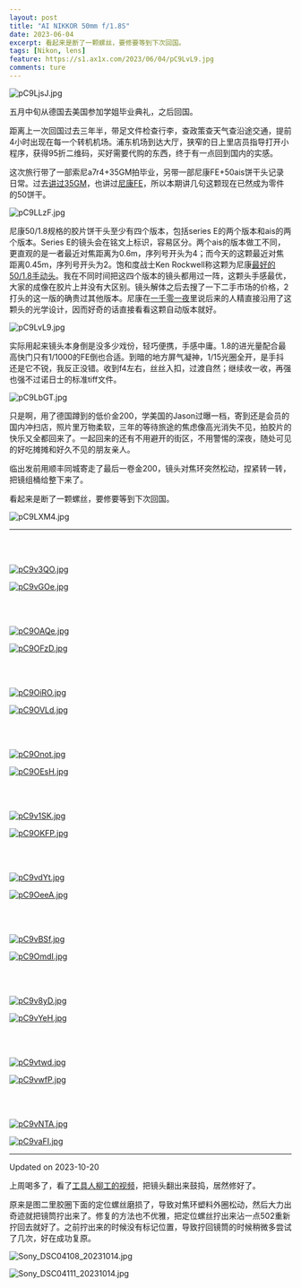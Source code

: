 ```yaml
---
layout: post
title: "AI NIKKOR 50mm f/1.8S"
date: 2023-06-04
excerpt: 看起来是断了一颗螺丝，要修要等到下次回国。
tags: [Nikon, lens]
feature: https://s1.ax1x.com/2023/06/04/pC9LvL9.jpg
comments: ture
---
```



![pC9LjsJ.jpg](https://s1.ax1x.com/2023/06/04/pC9LjsJ.jpg)

五月中旬从德国去美国参加学姐毕业典礼，之后回国。

距离上一次回国过去三年半，带足文件检查行李，查政策查天气查沿途交通，提前4小时出现在每一个转机机场。浦东机场到达大厅，狭窄的日上里店员指导打开小程序，获得95折二维码，买好需要代购的东西，终于有一点回到国内的实感。

这次旅行带了一部索尼a7r4+35GM拍毕业，另带一部尼康FE+50ais饼干头记录日常。过去[讲过35GM](https://taikwai.github.io/35gm/)，也讲过[尼康FE](https://taikwai.github.io/fe/)，所以本期讲几句这颗现在已然成为零件的50饼干。

![pC9LLzF.jpg](https://s1.ax1x.com/2023/06/04/pC9LLzF.jpg)

尼康50/1.8规格的胶片饼干头至少有四个版本，包括series E的两个版本和ais的两个版本。Series E的镜头会在铭文上标识，容易区分。两个ais的版本做工不同，更直观的是一者最近对焦距离为0.6m，序列号开头为4；而今天的这颗最近对焦距离0.45m，序列号开头为2。饱和度战士Ken Rockwell称这颗为尼康[最好的50/1.8手动头](https://www.kenrockwell.com/nikon/50mm-f18-ais-pancake.htm#id)。我在不同时间把这四个版本的镜头都用过一阵，这颗头手感最优，大家的成像在胶片上并没有大区别。镜头解体之后去搜了一下二手市场的价格，2打头的这一版的确贵过其他版本。尼康在[一千零一夜](https://imaging.nikon.com/imaging/information/story/0060/)里说后来的人精直接沿用了这颗头的光学设计，因而好奇的话直接看看这颗自动版本就好。

![pC9LvL9.jpg](https://s1.ax1x.com/2023/06/04/pC9LvL9.jpg)

实际用起来镜头本身倒是没多少戏份，轻巧便携，手感中庸。1.8的进光量配合最高快门只有1/1000的FE倒也合适。到暗的地方屏气凝神，1/15光圈全开，是手抖还是它不锐，我反正没错。收到f4左右，丝丝入扣，过渡自然；继续收一收，再强也强不过诺日士的标准tiff文件。

![pC9LbGT.jpg](https://s1.ax1x.com/2023/06/04/pC9LbGT.jpg)

只是啊，用了德国蹲到的低价金200，学美国的Jason过曝一档，寄到还是会员的国内冲扫店，照片里万物柔软，三年的等待旅途的焦虑像高光消失不见，拍胶片的快乐又全都回来了。一起回来的还有不用避开的街区，不用警惕的深夜，随处可见的好吃摊摊和好久不见的朋友亲人。

临出发前用顺丰同城寄走了最后一卷金200，镜头对焦环突然松动，捏紧转一转，把镜组桶给整下来了。

看起来是断了一颗螺丝，要修要等到下次回国。

![pC9LXM4.jpg](https://s1.ax1x.com/2023/06/04/pC9LXM4.jpg)


---

<br>
<br>

[![pC9v3QO.jpg](https://s1.ax1x.com/2023/06/04/pC9v3QO.jpg)](https://imgse.com/i/pC9v3QO)

[![pC9vGOe.jpg](https://s1.ax1x.com/2023/06/04/pC9vGOe.jpg)](https://imgse.com/i/pC9vGOe)

<br>
<br>

[![pC9OAQe.jpg](https://s1.ax1x.com/2023/06/04/pC9OAQe.jpg)](https://imgse.com/i/pC9OAQe)

[![pC9OFzD.jpg](https://s1.ax1x.com/2023/06/04/pC9OFzD.jpg)](https://imgse.com/i/pC9OFzD)

<br>
<br>

[![pC9OiRO.jpg](https://s1.ax1x.com/2023/06/04/pC9OiRO.jpg)](https://imgse.com/i/pC9OiRO)

[![pC9OVLd.jpg](https://s1.ax1x.com/2023/06/04/pC9OVLd.jpg)](https://imgse.com/i/pC9OVLd)

<br>
<br>

[![pC9Onot.jpg](https://s1.ax1x.com/2023/06/04/pC9Onot.jpg)](https://imgse.com/i/pC9Onot)

[![pC9OEsH.jpg](https://s1.ax1x.com/2023/06/04/pC9OEsH.jpg)](https://imgse.com/i/pC9OEsH)

<br>
<br>

[![pC9v1SK.jpg](https://s1.ax1x.com/2023/06/04/pC9v1SK.jpg)](https://imgse.com/i/pC9v1SK)

[![pC9OKFP.jpg](https://s1.ax1x.com/2023/06/04/pC9OKFP.jpg)](https://imgse.com/i/pC9OKFP)

<br>
<br>

[![pC9vdYt.jpg](https://s1.ax1x.com/2023/06/04/pC9vdYt.jpg)](https://imgse.com/i/pC9vdYt)

[![pC9OeeA.jpg](https://s1.ax1x.com/2023/06/04/pC9OeeA.jpg)](https://imgse.com/i/pC9OeeA)

<br>
<br>

[![pC9vBSf.jpg](https://s1.ax1x.com/2023/06/04/pC9vBSf.jpg)](https://imgse.com/i/pC9vBSf)

[![pC9OmdI.jpg](https://s1.ax1x.com/2023/06/04/pC9OmdI.jpg)](https://imgse.com/i/pC9OmdI)

<br>
<br>

[![pC9v8yD.jpg](https://s1.ax1x.com/2023/06/04/pC9v8yD.jpg)](https://imgse.com/i/pC9v8yD)

[![pC9vYeH.jpg](https://s1.ax1x.com/2023/06/04/pC9vYeH.jpg)](https://imgse.com/i/pC9vYeH)

<br>
<br>

[![pC9vtwd.jpg](https://s1.ax1x.com/2023/06/04/pC9vtwd.jpg)](https://imgse.com/i/pC9vtwd)

[![pC9vwfP.jpg](https://s1.ax1x.com/2023/06/04/pC9vwfP.jpg)](https://imgse.com/i/pC9vwfP)

<br>
<br>

[![pC9vNTA.jpg](https://s1.ax1x.com/2023/06/04/pC9vNTA.jpg)](https://imgse.com/i/pC9vNTA)

[![pC9vaFI.jpg](https://s1.ax1x.com/2023/06/04/pC9vaFI.jpg)](https://imgse.com/i/pC9vaFI)


---

Updated on 2023-10-20

上周喝多了，看了[工具人柳工的视频](https://www.bilibili.com/video/BV1bF411D7HQ/?)，把镜头翻出来鼓捣，居然修好了。

原来是图二里胶圈下面的定位螺丝磨损了，导致对焦环塑料外圈松动，然后大力出奇迹就把镜筒拧出来了。修复的方法也不优雅，把定位螺丝拧出来沾一点502重新拧回去就好了。之前拧出来的时候没有标记位置，导致拧回镜筒的时候稍微多尝试了几次，好在成功复原。

![Sony_DSC04108_20231014.jpg](https://cdnjson.com/images/2023/10/21/Sony_DSC04108_20231014.jpg)

![Sony_DSC04111_20231014.jpg](https://cdnjson.com/images/2023/10/21/Sony_DSC04111_20231014.jpg)